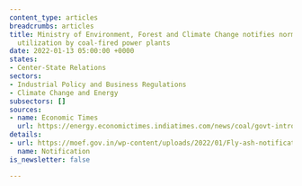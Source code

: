 ```yaml
---
content_type: articles
breadcrumbs: articles
title: Ministry of Environment, Forest and Climate Change notifies norms for fly ash
  utilization by coal-fired power plants
date: 2022-01-13 05:00:00 +0000
states:
- Center-State Relations
sectors:
- Industrial Policy and Business Regulations
- Climate Change and Energy
subsectors: []
sources:
- name: Economic Times
  url: https://energy.economictimes.indiatimes.com/news/coal/govt-introduces-penalty-regime-for-non-compliance-of-fly-ash-utilisation/88684106
details:
- url: https://moef.gov.in/wp-content/uploads/2022/01/Fly-ash-notification-2021.pdf
  name: Notification
is_newsletter: false

---
```

